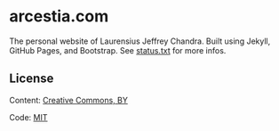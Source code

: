 # arcestia.com

The personal website of Laurensius Jeffrey Chandra. Built using Jekyll, GitHub Pages, and Bootstrap. See [status.txt](http://arcestia.com/status.txt) for more infos.

## License

Content: [Creative Commons, BY](http://creativecommons.org/licenses/by/3.0/)

Code: [MIT](http://opensource.org/licenses/mit-license.php)
